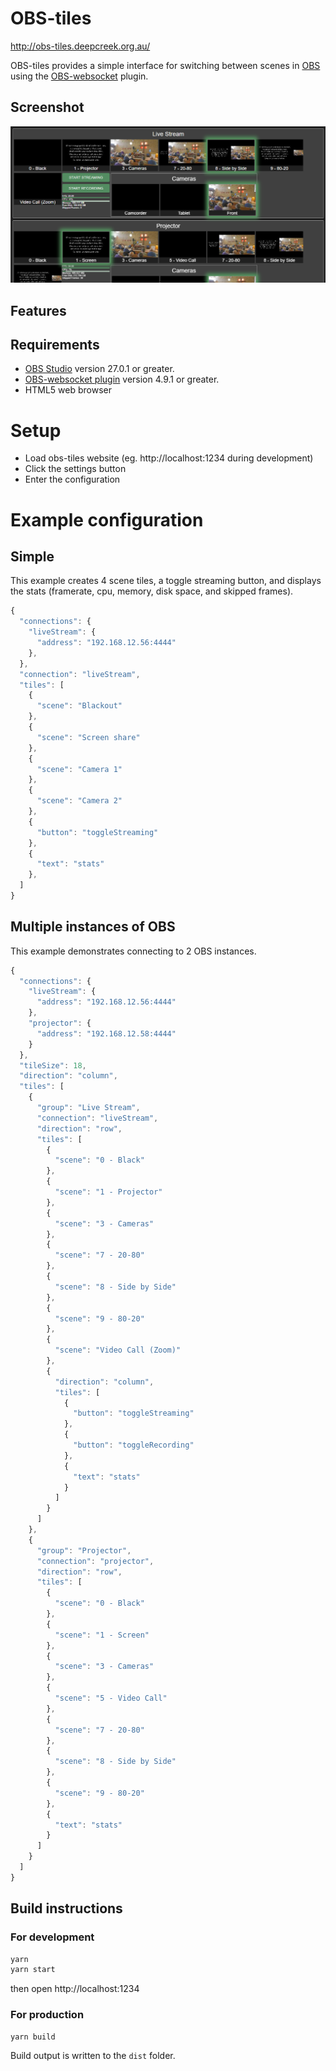 # OBS-tiles

http://obs-tiles.deepcreek.org.au/

OBS-tiles provides a simple interface for switching between scenes in [OBS](https://obsproject.com/) using the [OBS-websocket](https://github.com/Palakis/obs-websocket/releases) plugin.

## Screenshot

![Screenshot of OBS-web](.github/screenshot.png)

## Features

## Requirements

- [OBS Studio](https://obsproject.com/) version 27.0.1 or greater.
- [OBS-websocket plugin](https://github.com/Palakis/obs-websocket/releases) version 4.9.1 or greater.
- HTML5 web browser

# Setup

- Load obs-tiles website (eg. http://localhost:1234 during development)
- Click the settings button
- Enter the configuration

# Example configuration

## Simple

This example creates 4 scene tiles, a toggle streaming button, and displays the stats (framerate, cpu, memory, disk space, and skipped frames).

```js
{
  "connections": {
    "liveStream": {
      "address": "192.168.12.56:4444"
    },
  },
  "connection": "liveStream",
  "tiles": [
    {
      "scene": "Blackout"
    },
    {
      "scene": "Screen share"
    },
    {
      "scene": "Camera 1"
    },
    {
      "scene": "Camera 2"
    },
    {
      "button": "toggleStreaming"
    },
    {
      "text": "stats"
    },
  ]
}
```


## Multiple instances of OBS

This example demonstrates connecting to 2 OBS instances.

```js
{
  "connections": {
    "liveStream": {
      "address": "192.168.12.56:4444"
    },
    "projector": {
      "address": "192.168.12.58:4444"
    }
  },
  "tileSize": 18,
  "direction": "column",
  "tiles": [
    {
      "group": "Live Stream",
      "connection": "liveStream",
      "direction": "row",
      "tiles": [
        {
          "scene": "0 - Black"
        },
        {
          "scene": "1 - Projector"
        },
        {
          "scene": "3 - Cameras"
        },
        {
          "scene": "7 - 20-80"
        },
        {
          "scene": "8 - Side by Side"
        },
        {
          "scene": "9 - 80-20"
        },
        {
          "scene": "Video Call (Zoom)"
        },
        {
          "direction": "column",
          "tiles": [
            {
              "button": "toggleStreaming"
            },
            {
              "button": "toggleRecording"
            },
            {
              "text": "stats"
            }
          ]
        }
      ]
    },
    {
      "group": "Projector",
      "connection": "projector",
      "direction": "row",
      "tiles": [
        {
          "scene": "0 - Black"
        },
        {
          "scene": "1 - Screen"
        },
        {
          "scene": "3 - Cameras"
        },
        {
          "scene": "5 - Video Call"
        },
        {
          "scene": "7 - 20-80"
        },
        {
          "scene": "8 - Side by Side"
        },
        {
          "scene": "9 - 80-20"
        },
        {
          "text": "stats"
        }
      ]
    }
  ]
}
```


## Build instructions
### For development

```bash
yarn
yarn start
```
then open http://localhost:1234

### For production
```bash
yarn build
```
Build output is written to the `dist` folder.
